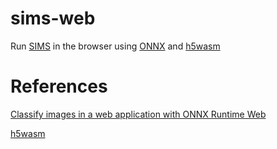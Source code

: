 # sims-web
Run [SIMS](https://github.com/braingeneers/SIMS) in the browser using [ONNX](https://onnxruntime.ai/) and [h5wasm](https://github.com/usnistgov/h5wasm)

# References
[Classify images in a web application with ONNX Runtime Web](https://onnxruntime.ai/docs/tutorials/web/classify-images-nextjs-github-template.html)


[h5wasm](https://github.com/usnistgov/h5wasm)